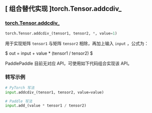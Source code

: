 ## [ 组合替代实现 ]torch.Tensor.addcdiv_

### [torch.Tensor.addcdiv_](https://pytorch.org/docs/stable/generated/torch.Tensor.addcdiv_.html#torch.Tensor.addcdiv_)

```python
torch.Tensor.addcdiv_(tensor1, tensor2, *, value=1)
```

用于实现矩阵 `tensor1` 与矩阵 `tensor2` 相除，再加上输入 `input` ，公式为：

$ out =  input + value *  (tensor1 / tensor2) $

PaddlePaddle 目前无对应 API，可使用如下代码组合实现该 API。

###  转写示例

```python
# PyTorch 写法
input.addcdiv_(tensor1, tensor2, value=value)

# Paddle 写法
input.add_(value * tensor1 / tensor2)
```
